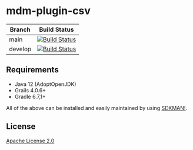 # mdm-plugin-csv

| Branch | Build Status |
| ------ | ------------ |
| main | [![Build Status](https://jenkins.cs.ox.ac.uk/buildStatus/icon?job=Mauro+Data+Mapper+Plugins%2Fmdm-plugin-csv%2Fmain)](https://jenkins.cs.ox.ac.uk/blue/organizations/jenkins/Mauro%20Data%20Mapper%20Plugins%2Fmdm-plugin-csv/branches) |
| develop | [![Build Status](https://jenkins.cs.ox.ac.uk/buildStatus/icon?job=Mauro+Data+Mapper+Plugins%2Fmdm-plugin-csv%2Fdevelop)](https://jenkins.cs.ox.ac.uk/blue/organizations/jenkins/Mauro%20Data%20Mapper%20Plugins%2Fmdm-plugin-csv/branches) |

## Requirements

* Java 12 (AdoptOpenJDK)
* Grails 4.0.6+
* Gradle 6.7,1+

All of the above can be installed and easily maintained by using [SDKMAN!](https://sdkman.io/install).

## License

[Apache License 2.0](LICENSE)
